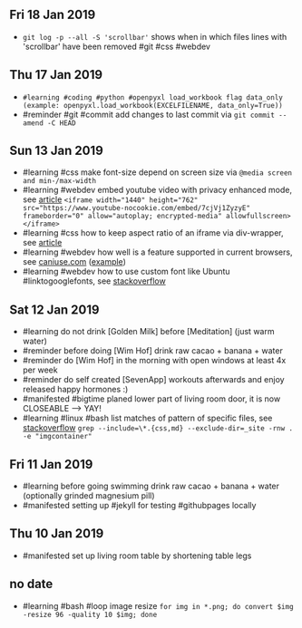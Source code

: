 ## Fri 18 Jan 2019
- `git log -p --all -S 'scrollbar'` shows when in which files lines with 'scrollbar' have been removed #git #css #webdev

## Thu 17 Jan 2019
- `#learning #coding #python #openpyxl load_workbook flag data_only (example: openpyxl.load_workbook(EXCELFILENAME, data_only=True))`
- #reminder #git #commit add changes to last commit via `git commit --amend -C HEAD`

## Sun 13 Jan 2019
- #learning #css make font-size depend on screen size via `@media screen and min-/max-width`
- #learning #webdev embed youtube video with privacy enhanced mode, see [article](https://support.google.com/youtube/answer/171780?hl=en) `<iframe width="1440" height="762" src="https://www.youtube-nocookie.com/embed/7cjVj1ZyzyE"
frameborder="0" allow="autoplay; encrypted-media" allowfullscreen></iframe>`
- #learning #css how to keep aspect ratio of an iframe via div-wrapper, see [article](https://fettblog.eu/blog/2013/06/16/preserving-aspect-ratio-for-embedded-iframes/)
- #learning #webdev how well is a feature supported in current browsers, see [caniuse.com](https://caniuse.com) ([example](https://caniuse.com/#feat=viewport-units))
- #learning #webdev how to use custom font like Ubuntu #linktogooglefonts, see [stackoverflow](https://stackoverflow.com/a/20818596)

## Sat 12 Jan 2019
- #learning do not drink [Golden Milk] before [Meditation] (just warm water)
- #reminder before doing [Wim Hof] drink raw cacao + banana + water
- #reminder do [Wim Hof] in the morning with open windows at least 4x per week
- #reminder do self created [SevenApp] workouts afterwards and enjoy released happy hormones :)
- #manifested #bigtime planed lower part of living room door, it is now CLOSEABLE --> YAY!
- #learning #linux #bash list matches of pattern of specific files, see [stackoverflow](https://stackoverflow.com/a/16957078) `grep --include=\*.{css,md} --exclude-dir=_site -rnw . -e "imgcontainer"`

## Fri 11 Jan 2019
- #learning before going swimming drink raw cacao + banana + water (optionally grinded magnesium pill)
- #manifested setting up #jekyll for testing #githubpages locally

## Thu 10 Jan 2019
- #manifested set up living room table by shortening table legs

## no date
- #learning #bash #loop image resize `for img in *.png; do convert $img -resize 96 -quality 10 $img; done`
